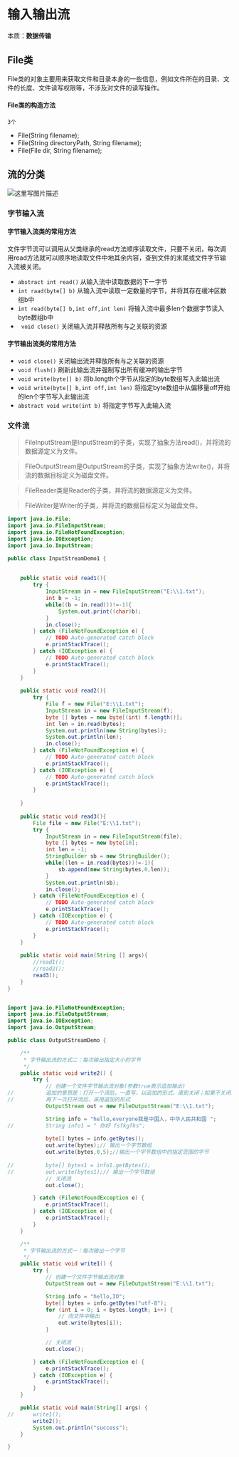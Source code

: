 # 输入输出流
本质：__数据传输__
## File类
File类的对象主要用来获取文件和目录本身的一些信息，例如文件所在的目录、文件的长度、文件读写权限等，不涉及对文件的读写操作。 
#### File类的构造方法
`3个`
* File(String  filename);
* File(String directoryPath, String filename);
* File(File dir, String filename);

## 流的分类
![这里写图片描述](http://img.blog.csdn.net/20170410171950658?watermark/2/text/aHR0cDovL2Jsb2cuY3Nkbi5uZXQvSm9raTIzMw==/font/5a6L5L2T/fontsize/400/fill/I0JBQkFCMA==/dissolve/70/gravity/SouthEast)


### 字节输入流

#### 字节输入流类的常用方法

文件字节流可以调用从父类继承的read方法顺序读取文件，只要不关闭，每次调用read方法就可以顺序地读取文件中地其余内容，查到文件的末尾或文件字节输入流被关闭。

* `abstract int read()` 从输入流中读取数据的下一字节
* `int raad(byte[] b)` 从输入流中读取一定数量的字节，并将其存在缓冲区数组b中
* `int read(byte[] b,int off,int len)` 将输入流中最多len个数据字节读入byte数组b中
* ` void close()` 关闭输入流并释放所有与之关联的资源



#### 字节输出流类的常用方法 

* `void close()` 关闭输出流并释放所有与之关联的资源
* `void flush()` 刷新此输出流并强制写出所有缓冲的输出字节
* `void write(byte[] b)` 将b.length个字节从指定的byte数组写入此输出流
* `void write(byte[] b,int off,int len)` 将指定byte数组中从偏移量off开始的len个字节写入此输出流
* `abstract void write(int b)` 将指定字节写入此输入流


### 文件流
>FileInputStream是InputStream的子类，实现了抽象方法read()，并将流的数据源定义为文件。

>FileOutputStream是OutputStream的子类，实现了抽象方法write()，并将流的数据目标定义为磁盘文件。

>FileReader类是Reader的子类，并将流的数据源定义为文件。

>FileWriter是Writer的子类，并将流的数据目标定义为磁盘文件。


```Java
import java.io.File;
import java.io.FileInputStream;
import java.io.FileNotFoundException;
import java.io.IOException;
import java.io.InputStream;

public class InputStreamDemo1 {
	
	
	public static void read1(){
		try {
			InputStream in = new FileInputStream("E:\\1.txt");
			int b = -1;
			while((b = in.read())!=-1){
				System.out.print((char)b);
			}
			in.close();
		} catch (FileNotFoundException e) {
			// TODO Auto-generated catch block
			e.printStackTrace();
		} catch (IOException e) {
			// TODO Auto-generated catch block
			e.printStackTrace();
		}
	}
	
	public static void read2(){
		try {
			File f = new File("E:\\1.txt");
			InputStream in = new FileInputStream(f);
			byte [] bytes = new byte[(int) f.length()];
			int len = in.read(bytes);
			System.out.println(new String(bytes));
			System.out.println(len);
			in.close();
		} catch (FileNotFoundException e) {
			// TODO Auto-generated catch block
			e.printStackTrace();
		} catch (IOException e) {
			// TODO Auto-generated catch block
			e.printStackTrace();
		}
		
	}
	
	public static void read3(){
		File file = new File("E:\\1.txt");
		try {
			InputStream in = new FileInputStream(file);
			byte [] bytes = new byte[10];
			int len = -1;
			StringBuilder sb = new StringBuilder();
			while((len = in.read(bytes))!=-1){
				sb.append(new String(bytes,0,len));
			}
			System.out.println(sb);
			in.close();
		} catch (FileNotFoundException e) {
			// TODO Auto-generated catch block
			e.printStackTrace();
		} catch (IOException e) {
			// TODO Auto-generated catch block
			e.printStackTrace();
		}
	}
	
	public static void main(String [] args){
		//read1();
		//read2();
		read3();
	}
}
```
```Java

import java.io.FileNotFoundException;
import java.io.FileOutputStream;
import java.io.IOException;
import java.io.OutputStream;

public class OutputStreamDemo {

	/**
	 * 字节输出流的方式二：每次输出指定大小的字节
	 */
	public static void write2() {
		try {
			// 创建一个文件字节输出流对象(参数true表示追加输出)
//			追加的意思是：打开一个流后，一直写，以追加的形式，直到关闭；如果不关闭流，不管是true还是false都是追加
//			再下一次打开流后，采用追加的形式
			OutputStream out = new FileOutputStream("E:\\1.txt");

			String info = "hello,everyone我是中国人，中华人民共和国 ";
//			String info1 = " 你好 fsfkgfks";
			
			byte[] bytes = info.getBytes();
			out.write(bytes);// 输出一个字节数组
			out.write(bytes,0,5);//输出一个字节数组中的指定范围的字节
			
//			byte[] bytes1 = info1.getBytes();
//			out.write(bytes1);// 输出一个字节数组
			// 关闭流
			out.close();

		} catch (FileNotFoundException e) {
			e.printStackTrace();
		} catch (IOException e) {
			e.printStackTrace();
		}
	}

	/**
	 * 字节输出流的方式一：每次输出一个字节
	 */
	public static void write1() {
		try {
			// 创建一个文件字节输出流对象
			OutputStream out = new FileOutputStream("E:\\1.txt");

			String info = "hello,IO";
			byte[] bytes = info.getBytes("utf-8");
			for (int i = 0; i < bytes.length; i++) {
				// 向文件中输出
				out.write(bytes[i]);
			}

			// 关闭流
			out.close();

		} catch (FileNotFoundException e) {
			e.printStackTrace();
		} catch (IOException e) {
			e.printStackTrace();
		}
	}

	public static void main(String[] args) {
//		write1();
		write2();
		System.out.println("success");
	}

}
```
